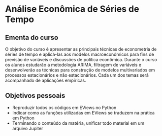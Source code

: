 # Análise Econômica de Séries de Tempo

## Ementa do curso
O objetivo do curso é apresentar as principais técnicas de econometria de séries de tempo e aplicá-las aos modelos macroeconômicos para fins de previsão de variáveis e discussões de política econômica. Durante o curso os alunos estudarão a metodologia ARIMA, filtragem de variáveis e desenvolverão as técnicas para construção de modelos multivariados em processos estacionários e não estacionários. Cada um dos temas será acompanhado de aplicações empíricas.

## Objetivos pessoais
- Reproduzir todos os códigos em EViews no Python 
- Indicar como as funções utilizadas em EViews se traduzem na prática em Python
- Terminando o conteúdo da matéria, unificar todo material em um arquivo Jupiter
